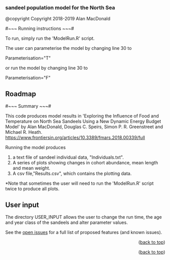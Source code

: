 

<!-- *** Based on this template -> https://github.com/othneildrew/Best-README-Template/blob/master/README.md  -->


<a name="readme-top"></a>

<!-- SUMMARY -->

### sandeel population model for the North Sea

 

@copyright Copyright 2018-2019 Alan MacDonald


#~~~ Running instructions ~~~#

To run, simply run the 'ModelRun.R' script.

The user can parameterise the model by changing line 30 to

Parameterisation="T"

or run the model by  changing line 30 to

Parameterisation="F"


 

<!-- TO DO -->
## Roadmap

#~~~ Summary ~~~#

This code produces model results in 
'Exploring the Influence of Food and Temperature on North Sea Sandeels Using a New Dynamic Energy Budget Model' by Alan MacDonald, Douglas C. Speirs, Simon P. R. Greenstreet and Michael R. Heath.
https://www.frontiersin.org/articles/10.3389/fmars.2018.00339/full

 
 

Running the model produces 
1) a text file of sandeel individual data, "Individuals.txt".
2) A series of plots showing changes in cohort abundance, mean length and mean weight.
3) A csv file,"Results.csv", which contains the plotting data.


*Note that sometimes the user will need to run the 'ModelRun.R' script twice to produce all plots.



<!-- User input-->
## User input
 

The directory USER_INPUT allows the user to change the run time, the age and year class of the sandeels and alter parameter values. 


See the [open issues](https://google.com) for a full list of proposed features (and known issues).

<p align="right">(<a href="#readme-top">back to top</a>)</p>


<!-- LICENSE
* Code based on *
 
MIT License

Copyright (c) 2021 Othneil Drew

Permission is hereby granted, free of charge, to any person obtaining a copy
of this software and associated documentation files (the "Software"), to deal
in the Software without restriction, including without limitation the rights
to use, copy, modify, merge, publish, distribute, sublicense, and/or sell
copies of the Software, and to permit persons to whom the Software is
furnished to do so, subject to the following conditions:

The above copyright notice and this permission notice shall be included in all
copies or substantial portions of the Software.

THE SOFTWARE IS PROVIDED "AS IS", WITHOUT WARRANTY OF ANY KIND, EXPRESS OR
IMPLIED, INCLUDING BUT NOT LIMITED TO THE WARRANTIES OF MERCHANTABILITY,
FITNESS FOR A PARTICULAR PURPOSE AND NONINFRINGEMENT. IN NO EVENT SHALL THE
AUTHORS OR COPYRIGHT HOLDERS BE LIABLE FOR ANY CLAIM, DAMAGES OR OTHER
LIABILITY, WHETHER IN AN ACTION OF CONTRACT, TORT OR OTHERWISE, ARISING FROM,
OUT OF OR IN CONNECTION WITH THE SOFTWARE OR THE USE OR OTHER DEALINGS IN THE
SOFTWARE.
  --> 
 

<p align="right">(<a href="#readme-top">back to top</a>)</p>
